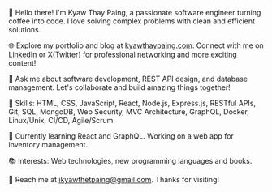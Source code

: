 👋 Hello there! I'm Kyaw Thay Paing, a passionate software engineer turning coffee into code. I love solving complex problems with clean and efficient solutions.

🌐 Explore my portfolio and blog at [kyawthaypaing.com](https://kyawthaypaing.com). Connect with me on [LinkedIn](https://linkedin.com/in/ikyawthaypaing) or [X(Twitter)](https://twitter.com/ikyawthaypaing) for professional networking and more exciting content!

💬 Ask me about software development, REST API design, and database management. Let's collaborate and build amazing things together!

🔧 Skills: HTML, CSS, JavaScript, React, Node.js, Express.js, RESTful APIs, Git, SQL, MongoDB, Web Security, MVC Architecture, GraphQL, Docker, Linux/Unix, CI/CD, Agile/Scrum.

🌱 Currently learning React and GraphQL. Working on a web app for inventory management.

📚 Interests: Web technologies, new programming languages and books.

📧 Reach me at [ikyawthetpaing@gmail.com](mailto:ikyawthaypaing@gmail.com). Thanks for visiting!
